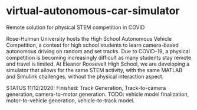 # virtual-autonomous-car-simulator
Remote solution for physical STEM competition in COVID

Rose-Hulman University hosts the High School Autonomous Vehicle Competition, a contest for high school students to learn camera-based autonomous driving on random and set tracks. Due to COVID-19, a physical competition is becoming increasingly difficult as many students stay remote and travel is limited. 
At Eleanor Roosevelt High School, we are developing a simulator that allows for the same STEM activity, with the same MATLAB and Simulink challenges, without the physical interaction aspect.

STATUS 11/12/2020: Finished: Track Generation, Track-to-camera generation, camera-to-motor generation. TODO: vehicle model finalization, motor-to-vehicle generation, vehicle-to-track model. 
